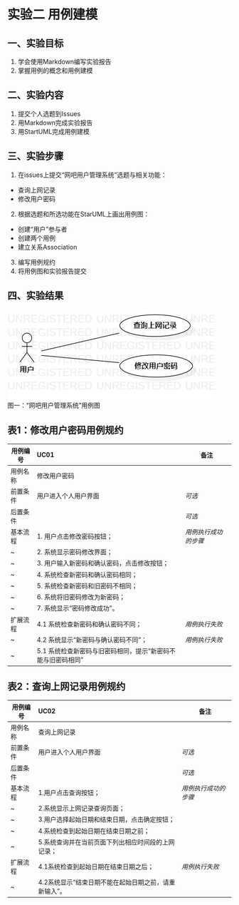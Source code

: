 # 实验二   用例建模
## 一、实验目标

1. 学会使用Markdown编写实验报告  
2. 掌握用例的概念和用例建模

## 二、实验内容
1. 提交个人选题到Issues  
2. 用Markdown完成实验报告  
3. 用StartUML完成用例建模  
  

## 三、实验步骤  
1. 在issues上提交“网吧用户管理系统”选题与相关功能：  
 
- 查询上网记录    
- 修改用户密码    
2. 根据选题和所选功能在StarUML上画出用例图：    
- 创建“用户”参与者   
- 创建两个用例    
- 建立关系Association    
3. 编写用例规约        
4. 将用例图和实验报告提交    

## 四、实验结果

![第一个UML图](./Lab2_UseCaseDiagram1.jpg)  
图一：“网吧用户管理系统”用例图


## 表1：修改用户密码用例规约  

用例编号  | UC01 | 备注  
-|:-|-  
用例名称  | 修改用户密码  |   
前置条件  | 	用户进入个人用户界面     | *可选*   
后置条件  |      | *可选*   
基本流程  | 1. 用户点击修改密码按钮；  |*用例执行成功的步骤*    
~| 2. 系统显示密码修改界面；  |   
~| 3. 用户输入新密码和确认密码，点击修改按钮；   |   
~| 4. 系统检查新密码和确认密码相同；   |  
~| 5. 系统检查新密码和旧密码不相同； |  
~| 6. 系统将旧密码修改为新密码； |
~| 7. 系统显示“密码修改成功”。 |
扩展流程  | 4.1 系统检查新密码和确认密码不同；|*用例执行失败* 
~| 4.2 系统显示“新密码与确认密码不同”；|*用例执行失败* 
~| 5.1 系统检查新密码与旧密码相同，提示“新密码不能与旧密码相同”   |  


## 表2：查询上网记录用例规约  

用例编号  | UC02 | 备注  
-|:-|-  
用例名称  | 查询上网记录  |   
前置条件  |  用户进入个人用户界面  | *可选*   
后置条件  |      | *可选*   
基本流程  | 1.用户点击查询按钮；  |*用例执行成功的步骤*    
~| 2.系统显示上网记录查询页面；  |   
~| 3.用户选择起始日期和结束日期，点击确定按钮；   |   
~| 4.系统检查到起始日期在结束日期之前；   |  
~| 5.系统查询并在当前页面下列出相应时间段的上网记录；   |   
扩展流程  | 4.1系统检查到起始日期在结束日期之后；  |*用例执行失败*
~| 4.2系统显示“结束日期不能在起始日期之前，请重新输入”。  |
